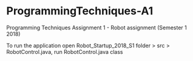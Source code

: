 # ProgrammingTechniques-A1
Programming Techniques Assignment 1 - Robot assignment (Semester 1 2018)

To run the application open Robot_Startup_2018_S1 folder > src > RobotControl.java, run RobotControl.java class
